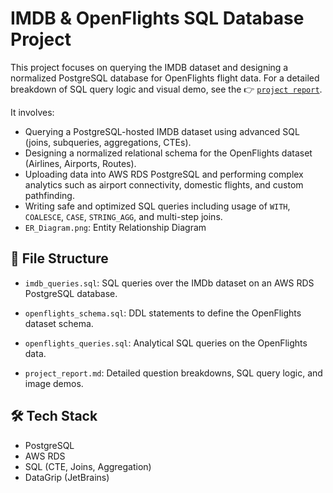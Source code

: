 # IMDB & OpenFlights SQL Database Project

This project focuses on querying the IMDB dataset and designing a normalized PostgreSQL database for OpenFlights flight data. For a detailed breakdown of SQL query logic and visual demo, see the 👉 [`project report`](./project_report.md).

It involves:
- Querying a PostgreSQL-hosted IMDB dataset using advanced SQL (joins, subqueries, aggregations, CTEs).
- Designing a normalized relational schema for the OpenFlights dataset (Airlines, Airports, Routes).
- Uploading data into AWS RDS PostgreSQL and performing complex analytics such as airport connectivity, domestic flights, and custom pathfinding.
- Writing safe and optimized SQL queries including usage of `WITH`, `COALESCE`, `CASE`, `STRING_AGG`, and multi-step joins.
- `ER_Diagram.png`: Entity Relationship Diagram


## 📁 File Structure

- `imdb_queries.sql`: SQL queries over the IMDb dataset on an AWS RDS PostgreSQL database.

- `openflights_schema.sql`: DDL statements to define the OpenFlights dataset schema.

- `openflights_queries.sql`: Analytical SQL queries on the OpenFlights data.

- `project_report.md`: Detailed question breakdowns, SQL query logic, and image demos.

## 🛠️ Tech Stack

- PostgreSQL
- AWS RDS
- SQL (CTE, Joins, Aggregation)
- DataGrip (JetBrains)
